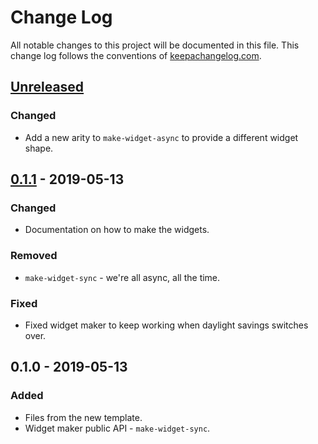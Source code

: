 # Change Log
All notable changes to this project will be documented in this file. This change log follows the conventions of [keepachangelog.com](http://keepachangelog.com/).

## [Unreleased]
### Changed
- Add a new arity to `make-widget-async` to provide a different widget shape.

## [0.1.1] - 2019-05-13
### Changed
- Documentation on how to make the widgets.

### Removed
- `make-widget-sync` - we're all async, all the time.

### Fixed
- Fixed widget maker to keep working when daylight savings switches over.

## 0.1.0 - 2019-05-13
### Added
- Files from the new template.
- Widget maker public API - `make-widget-sync`.

[Unreleased]: https://github.com/your-name/folatp/compare/0.1.1...HEAD
[0.1.1]: https://github.com/your-name/folatp/compare/0.1.0...0.1.1
